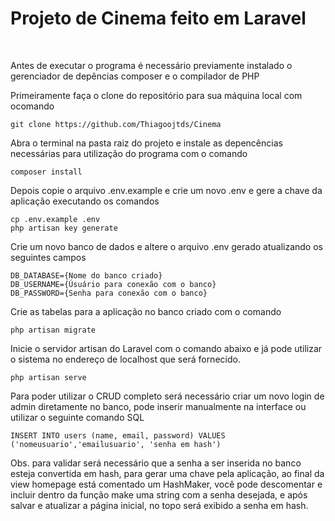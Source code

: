 <h1> Projeto de Cinema feito em Laravel</h1>

<br>
<p> Antes de executar o programa é necessário previamente instalado o gerenciador de depências composer e o compilador de PHP </p>
<p> Primeiramente faça o clone do repositório para sua máquina local com ocomando </p>

```
git clone https://github.com/Thiagoojtds/Cinema
```

<p> Abra o terminal na pasta raiz do projeto e instale as depencências necessárias para utilização do programa com o comando</p>

```
composer install
```

<p> Depois copie o arquivo .env.example e crie um novo .env e gere a chave da aplicação executando os comandos</p>

```
cp .env.example .env
php artisan key generate
```

<p> Crie um novo banco de dados e altere o arquivo .env gerado atualizando os seguintes campos</p>

```
DB_DATABASE={Nome do banco criado}
DB_USERNAME={Úsuário para conexão com o banco}
DB_PASSWORD={Senha para conexão com o banco}
```

<p> Crie as tabelas para a aplicação no banco criado com o comando</p>

```
php artisan migrate
```

<p>Inicie o servidor artisan do Laravel com o comando abaixo e já pode utilizar o sistema no endereço de localhost que será fornecido.</p>

```
php artisan serve
```

<p>Para poder utilizar o CRUD completo será necessário criar um novo login de admin diretamente no banco, pode inserir manualmente na interface ou utilizar o seguinte comando SQL</p>

```
INSERT INTO users (name, email, password) VALUES ('nomeusuario','emailusuario', 'senha em hash')
```

<p>Obs. para validar será necessário que a senha a ser inserida no banco esteja convertida em hash, para gerar uma chave pela aplicação, ao final da 
view homepage está comentado um HashMaker, você pode descomentar e incluir dentro da função make uma string com a senha desejada, e após salvar e atualizar a página inicial, no topo será exibido a senha em hash.</p>







